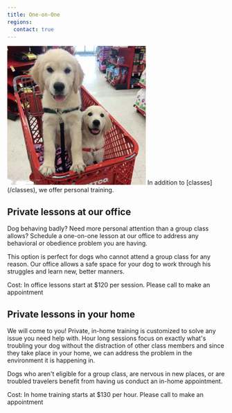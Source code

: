```yaml
---
title: One-on-One 
regions:
  contact: true
---
```

<img class="right" src="/images/training.jpg" alt="" />
In addition to [classes](/classes), we offer personal training.

## Private lessons at our office

Dog behaving badly? Need more personal attention than a group class allows? Schedule 
a one-on-one lesson at our office to address any behavioral or obedience problem you 
are having.

This option is perfect for dogs who cannot attend a group class for any 
reason. Our office allows a safe space for your dog to work through his struggles 
and learn new, better manners. 

Cost: In office lessons start at $120 per session. Please call to make an appointment 

## Private lessons in your home

We will come to you! Private, in-home training is customized to solve any issue 
you need help with. Hour long sessions focus on exactly what's troubling your dog 
without the distraction of other class members and since they take place in your home, 
we can address the problem in the environment it is happening in.

Dogs who aren't eligible for a group class, are nervous in new places, or are troubled 
travelers benefit from having us conduct an in-home appointment. 

Cost: In home training starts at $130 per hour. Please call to make an appointment


